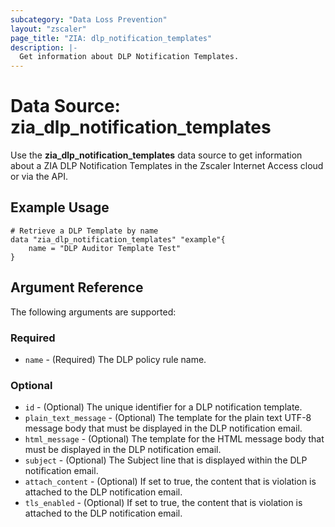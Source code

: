 ```yaml
---
subcategory: "Data Loss Prevention"
layout: "zscaler"
page_title: "ZIA: dlp_notification_templates"
description: |-
  Get information about DLP Notification Templates.
---
```


# Data Source: zia_dlp_notification_templates

Use the **zia_dlp_notification_templates** data source to get information about a ZIA DLP Notification Templates in the Zscaler Internet Access cloud or via the API.

## Example Usage

```hcl
# Retrieve a DLP Template by name
data "zia_dlp_notification_templates" "example"{
    name = "DLP Auditor Template Test"
}
```

## Argument Reference

The following arguments are supported:

### Required

* `name` - (Required) The DLP policy rule name.

### Optional

* `id` - (Optional) The unique identifier for a DLP notification template.
* `plain_text_message` - (Optional) The template for the plain text UTF-8 message body that must be displayed in the DLP notification email.
* `html_message` - (Optional) The template for the HTML message body that must be displayed in the DLP notification email.
* `subject` - (Optional) The Subject line that is displayed within the DLP notification email.
* `attach_content` - (Optional) If set to true, the content that is violation is attached to the DLP notification email.
* `tls_enabled` - (Optional) If set to true, the content that is violation is attached to the DLP notification email.
